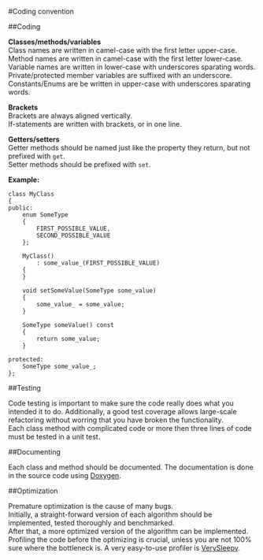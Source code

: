 #Coding convention

##Coding

__Classes/methods/variables__  
Class names are written in camel-case with the first letter upper-case.  
Method names are written in camel-case with the first letter lower-case.  
Variable names are written in lower-case with underscores sparating words. Private/protected member variables are suffixed with an underscore.  
Constants/Enums are be written in upper-case  with underscores sparating words.  

__Brackets__  
Brackets are always aligned vertically.  
If-statements are written with brackets, or in one line.

__Getters/setters__  
Getter methods should be named just like the property they return, but not prefixed with `get`.  
Setter methods should be prefixed with `set`.

__Example:__

    class MyClass
    {
    public:
    	enum SomeType
    	{
    		FIRST_POSSIBLE_VALUE,
    		SECOND_POSSIBLE_VALUE
    	};
    	
    	MyClass()
    		: some_value_(FIRST_POSSIBLE_VALUE)
    	{
    	}
    	
    	void setSomeValue(SomeType some_value)
    	{
    		some_value_ = some_value;
    	}
    	
    	SomeType someValue() const
    	{
    		return some_value;
    	}
    
    protected:
    	SomeType some_value_;
    };

##Testing

Code testing is important to make sure the code really does what you intended it to do. Additionally, a good test coverage
allows large-scale refactoring without worring that you have broken the functionality.  
Each class method with complicated code or more then three lines of code must be tested in a unit test.

##Documenting

Each class and method should be documented. The documentation is done in the source code 
using [Doxygen](http://www.stack.nl/~dimitri/doxygen/).  

##Optimization

Premature optimization is the cause of many bugs.  
Initially, a straight-forward version of each algorithm should be implemented, tested thoroughly and benchmarked.  
After that, a more optimized version of the algorithm can be implemented.  
Profiling the code before the optimizing is crucial, unless you are not 100% sure where the bottleneck is. A very easy-to-use profiler is [VerySleepy](http://www.codersnotes.com/sleepy).

